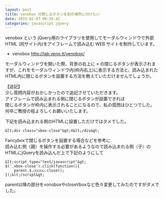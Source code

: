 ```yaml
---
layout: post
title: venobox の閉じるボタンを別の場所に付けたい
date: 2015-02-07 06:35:42
categories: javascript jquery
---
```

<p>venobox という jQuery用のライブラリを使用してモーダルウィンドウで外部 HTML (同サイト内)をアイフレームで読み込む WEB サイトを制作しています。</p>

<ul>
<li>venobox <a href="http://lab.veno.it/venobox/" rel="nofollow">http://lab.veno.it/venobox/</a></li>
</ul>

<p>モーダルウィンドウを開いた際、背景の右上に <kbd>×</kbd> の閉じるボタンが表示されますが、これをモーダルウィンドウ内(枠内右上)に表示する方法と、読み込まれたHTML内に閉じるボタンを設置する方法を教えていただけませんでしょうか。</p>

<p>【追記】<br>
少し質問内容がおかしかったので追記させていただきます。<br>
アイフレームで読み込まれる側に閉じるボタンが設置できれば<br>
閉じるボタンが枠内に表示されることになるので、私の質問はひとつでした。<br>
何卒ご教授の程よろしくお願いいたします。</p>

<p>下記を読み込まれる側のHTMLに設置しただけではタメでした。</p>

```
&lt;div class="vbox-close"&gt;X&lt;/div&gt;
```

<p>Fancyboxで閉じるボタンを設置する場合などを参考に<br>
読み込む側（親）を操作する必要があるようなので読み込まれる側（子）のHTMLにjQueryを読み込んだ上で下記のようにして</p>

```
&lt;script type="text/javascript"&gt;
$('.vbox-close').click(function(){
    parent.$.○○○○○.close();
});&lt;/script&gt;
```

<p>parent以降の部分をvonoboxやcloseVboxなど色々変更してみたのですがダメでした。</p>
